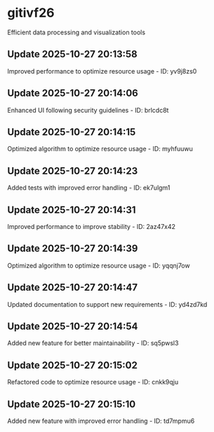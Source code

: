 # gitivf26
Efficient data processing and visualization tools

## Update 2025-10-27 20:13:58
Improved performance to optimize resource usage - ID: yv9j8zs0


## Update 2025-10-27 20:14:06
Enhanced UI following security guidelines - ID: brlcdc8t


## Update 2025-10-27 20:14:15
Optimized algorithm to optimize resource usage - ID: myhfuuwu


## Update 2025-10-27 20:14:23
Added tests with improved error handling - ID: ek7ulgm1


## Update 2025-10-27 20:14:31
Improved performance to improve stability - ID: 2az47x42


## Update 2025-10-27 20:14:39
Optimized algorithm to optimize resource usage - ID: yqqnj7ow


## Update 2025-10-27 20:14:47
Updated documentation to support new requirements - ID: yd4zd7kd


## Update 2025-10-27 20:14:54
Added new feature for better maintainability - ID: sq5pwsl3


## Update 2025-10-27 20:15:02
Refactored code to optimize resource usage - ID: cnkk9qju


## Update 2025-10-27 20:15:10
Added new feature with improved error handling - ID: td7mpmu6

